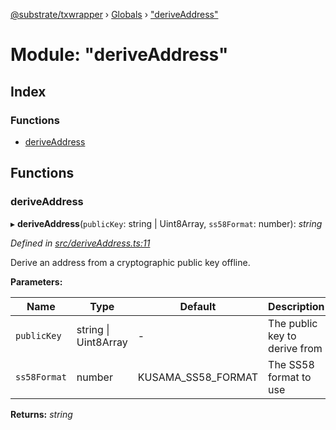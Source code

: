 [@substrate/txwrapper](../README.md) › [Globals](../globals.md) › ["deriveAddress"](_deriveaddress_.md)

# Module: "deriveAddress"

## Index

### Functions

* [deriveAddress](_deriveaddress_.md#deriveaddress)

## Functions

###  deriveAddress

▸ **deriveAddress**(`publicKey`: string | Uint8Array, `ss58Format`: number): *string*

*Defined in [src/deriveAddress.ts:11](https://github.com/paritytech/txwrapper/blob/fa00a43/src/deriveAddress.ts#L11)*

Derive an address from a cryptographic public key offline.

**Parameters:**

Name | Type | Default | Description |
------ | ------ | ------ | ------ |
`publicKey` | string &#124; Uint8Array | - | The public key to derive from |
`ss58Format` | number | KUSAMA_SS58_FORMAT | The SS58 format to use  |

**Returns:** *string*
